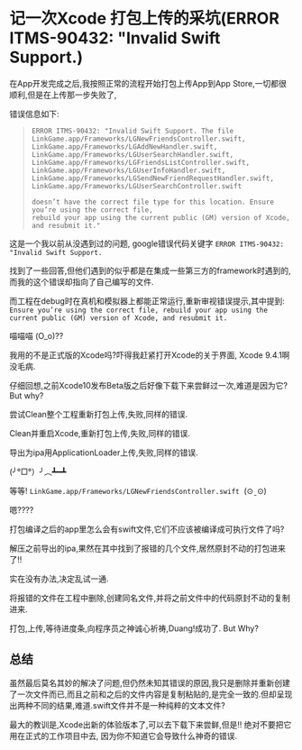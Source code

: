 # 记一次Xcode 打包上传的采坑(ERROR ITMS-90432: "Invalid Swift Support.)

在App开发完成之后,我按照正常的流程开始打包上传App到App Store,一切都很顺利,但是在上传那一步失败了,

错误信息如下:

>```
>ERROR ITMS-90432: "Invalid Swift Support. The file 
>LinkGame.app/Frameworks/LGNewFriendsController.swift,
>LinkGame.app/Frameworks/LGAddNewHandler.swift,
>LinkGame.app/Frameworks/LGUserSearchHandler.swift,
>LinkGame.app/Frameworks/LGFriendsListController.swift,
>LinkGame.app/Frameworks/LGUserInfoHandler.swift,
>LinkGame.app/Frameworks/LGSendNewFriendRequestHandler.swift,
>LinkGame.app/Frameworks/LGUserSearchController.swift
>
>doesn’t have the correct file type for this location. Ensure you’re using the correct file,
>rebuild your app using the current public (GM) version of Xcode, and resubmit it."
>```
>



这是一个我以前从没遇到过的问题, google错误代码关键字 `ERROR ITMS-90432: "Invalid Swift Support.`

找到了一些回答,但他们遇到的似乎都是在集成一些第三方的framework时遇到的,而我的这个错误却指向了自己编写的文件.

而工程在debug时在真机和模拟器上都能正常运行,重新审视错误提示,其中提到: `Ensure you’re using the correct file,
rebuild your app using the current public (GM) version of Xcode, and resubmit it.`

喵喵喵   (O_o)??

我用的不是正式版的Xcode吗?吓得我赶紧打开Xcode的关于界面, Xcode 9.4.1啊没毛病.

仔细回想,之前Xcode10发布Beta版之后好像下载下来尝鲜过一次,难道是因为它? But why?

尝试Clean整个工程重新打包上传,失败,同样的错误.

Clean并重启Xcode,重新打包上传,失败,同样的错误.

导出为ipa用ApplicationLoader上传,失败,同样的错误.

(╯°□°）╯︵┻━┻ 

等等! `LinkGame.app/Frameworks/LGNewFriendsController.swift`    (⊙ˍ⊙)

嗯????

打包编译之后的app里怎么会有swift文件,它们不应该被编译成可执行文件了吗?

解压之前导出的ipa,果然在其中找到了报错的几个文件,居然原封不动的打包进来了!!

实在没有办法,决定乱试一通.

将报错的文件在工程中删除,创建同名文件,并将之前文件中的代码原封不动的复制进来.

打包,上传,等待进度条,向程序员之神诚心祈祷,Duang!成功了. But Why?



## 总结

虽然最后莫名其妙的解决了问题,但仍然未知其错误的原因,我只是删除并重新创建了一次文件而已,而且之前和之后的文件内容是复制粘贴的,是完全一致的.但却呈现出两种不同的结果,难道.swift文件并不是一种纯粹的文本文件?



最大的教训是,Xcode出新的体验版本了,可以去下载下来尝鲜,但是!! 绝对不要把它用在正式的工作项目中去, 因为你不知道它会导致什么神奇的错误.